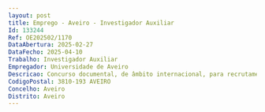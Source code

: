 ```yaml
--- 
layout: post
title: Emprego - Aveiro - Investigador Auxiliar
Id: 133244
Ref: OE202502/1170
DataAbertura: 2025-02-27
DataFecho: 2025-04-10
Trabalho: Investigador Auxiliar
Empregador: Universidade de Aveiro
Descricao: Concurso documental, de âmbito internacional, para recrutamento de 1 (um) posto de trabalho de Investigador Auxiliar, na área científica de Física, em regime de contrato de trabalho por tempo indeterminado, celebrado ao abrigo do Código de Trabalho. Visa contratar um investigador que assumirá a “Cátedra I3N”, com a referência 2023.15265.TENURE.048. O presente concurso é aberto ao abrigo do programa instrumento de financiamento FCT Tenure – 1.ª Edição (2023) ( Edital n.º 392 2025   CI CTTI 65 SGRH 2025).
CodigoPostal: 3810-193 AVEIRO
Concelho: Aveiro
Distrito: Aveiro
--- 
```


